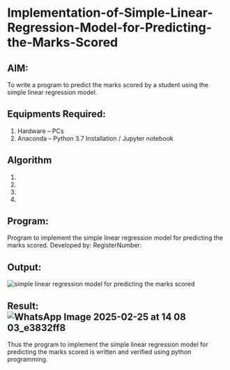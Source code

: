 # Implementation-of-Simple-Linear-Regression-Model-for-Predicting-the-Marks-Scored

## AIM:
To write a program to predict the marks scored by a student using the simple linear regression model.

## Equipments Required:
1. Hardware – PCs
2. Anaconda – Python 3.7 Installation / Jupyter notebook

## Algorithm
1. 
2. 
3. 
4. 

## Program:

Program to implement the simple linear regression model for predicting the marks scored.
Developed by: 
RegisterNumber:
  
## Output:
![simple linear regression model for predicting the marks scored](sam.png)


## Result:![WhatsApp Image 2025-02-25 at 14 08 03_e3832ff8](https://github.com/user-attachments/assets/af8b935c-ba92-42be-8da6-26816d44b200)


Thus the program to implement the simple linear regression model for predicting the marks scored is written and verified using python programming.
